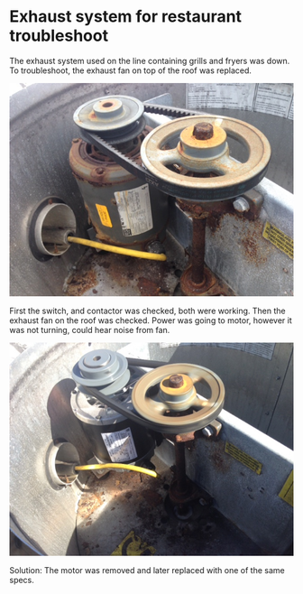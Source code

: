 # Exhaust system for restaurant troubleshoot
The exhaust system used on the line containing grills and fryers 
was down. To troubleshoot, the exhaust fan on top of the roof 
was replaced.

![alt text](https://github.com/Grecopintoanguita/Work-Projects/blob/master/images/ExhaustOldMotor.JPG "Old motor not working")


First the switch, and contactor was checked, both were working.
Then the exhaust fan on the roof was checked. Power was going to
motor, however it was not turning, could hear noise from fan.

![alt text](https://github.com/Grecopintoanguita/Work-Projects/blob/master/images/ExhaustNewMotor.JPG "Motor replaced")

Solution:
The motor was removed and later replaced with one of the same specs.
